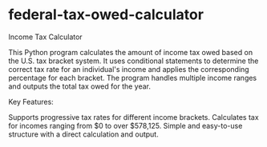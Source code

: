 # federal-tax-owed-calculator
Income Tax Calculator

This Python program calculates the amount of income tax owed based on the U.S. tax bracket system. It uses conditional statements to determine the correct tax rate for an individual's income and applies the corresponding percentage for each bracket. The program handles multiple income ranges and outputs the total tax owed for the year.

Key Features:

Supports progressive tax rates for different income brackets.
Calculates tax for incomes ranging from $0 to over $578,125.
Simple and easy-to-use structure with a direct calculation and output.
